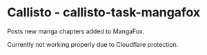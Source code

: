 Callisto - callisto-task-mangafox
=================================

Posts new manga chapters added to MangaFox.

Currently not working properly due to Cloudflare protection.

